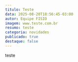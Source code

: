 ```yaml
---
titulo: Teste
data: 2025-08-20T18:56:45-03:00
autor: Equipe FISIO
imagem: www.teste.com.br
resumo: teste
categoria: novidades
publicado: true
destaque: false
---
```

t﻿este